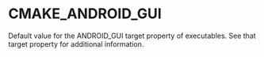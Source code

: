   

# CMAKE_ANDROID_GUI  
Default value for the ANDROID_GUI target property of
executables.  See that target property for additional information.  


